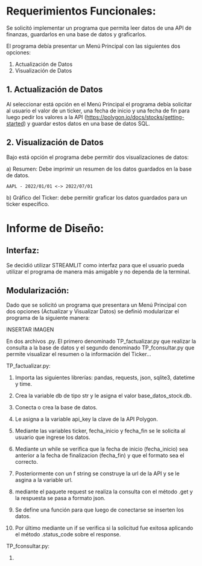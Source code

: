# Requerimientos Funcionales:

Se solicitó implementar un programa que permita leer datos de una API de finanzas, guardarlos en una base de datos y graficarlos.

El programa debía presentar un Menú Principal con las siguientes dos opciones:

 1. Actualización de Datos
 2. Visualización de Datos

## 1. Actualización de Datos

Al seleccionar está opción en el Menú Principal el programa debía solicitar al usuario el valor de un ticker, una fecha de inicio y una fecha de fin para luego pedir los valores a la API (https://polygon.io/docs/stocks/getting-started) y guardar estos datos en una base de datos SQL.

## 2. Visualización de Datos

Bajo está opción el programa debe permitir dos visualizaciones de datos:

 a) Resumen: Debe imprimir un resumen de los datos guardados en la base de datos.
 
    AAPL - 2022/01/01 <-> 2022/07/01

 b) Gráfico del Ticker: debe permitir graficar los datos guardados para un ticker específico.

# Informe de Diseño:

## Interfaz:

Se decidió utilizar STREAMLIT como interfaz para que el usuario pueda utilizar el programa de manera más amigable y no dependa de la terminal.

## Modularización:

Dado que se solicitó un programa que presentara un Menú Principal con dos opciones (Actualizar y Visualizar Datos) se definió modularizar el programa de la siguiente manera:

INSERTAR IMAGEN

En dos archivos .py. El primero denominado TP_factualizar.py que realizar la consulta a la base de datos y el segundo denominado TP_fconsultar.py que permite visualizar el resumen o la información del Ticker...

TP_factualizar.py:

1) Importa las siguientes librerías: pandas, requests, json, sqlite3, datetime y time.
2) Crea la variable db de tipo str y le asigna el valor base_datos_stock.db.
3) Conecta o crea la base de datos.

4) Le asigna a la variable api_key la clave de la API Polygon.
5) Mediante las variables ticker, fecha_inicio y fecha_fin se le solicita al usuario que ingrese los datos.
6) Mediante un while se verifica que la fecha de inicio (fecha_inicio) sea anterior a la fecha de finalizacion (fecha_fin) y que el formato sea el correcto.
7) Posteriormente con un f string se construye la url de la API y se le asgina a la variable url.
8) mediante el paquete request se realiza la consulta con el método .get y la respuesta se pasa a formato json.
9) Se define una función para que luego de conectarse se inserten los datos.
10) Por último mediante un if se verifica si la solicitud fue exitosa aplicando el método .status_code sobre el response.
   
TP_fconsultar.py:

1)

